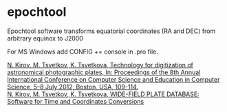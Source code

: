 ﻿epochtool
=========

Epochtool software transforms equatorial coordinates (RA and DEC) from arbitrary equinox to J2000

For MS Windows add
CONFIG += console
in .pro file.

[N. Kirov, M. Tsvetkov, K. Tsvetkova, Technology for digitization of astronomical photographic plates, In: Proceedings of the 8th Annual International Conference on Computer Science and Education in Computer Science, 5–8 July 2012, Boston, USA, 109-114.](http://nikolay.kirov.be/zip/nkirov_boston_updated.pdf)
<br>
[N. Kirov, M. Tsvetkov, K. Tsvetkova, WIDE-FIELD PLATE DATABASE: Software for Time and Coordinates Conversions](http://nikolay.kirov.be/zip/nkk_astro_presentation.pdf)


